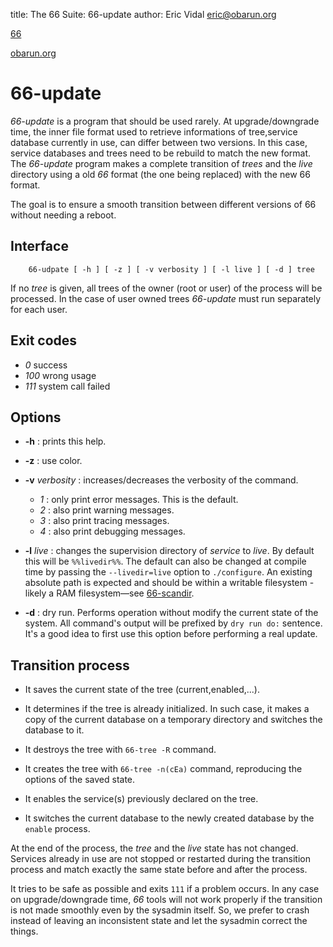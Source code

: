 title: The 66 Suite: 66-update
author: Eric Vidal <eric@obarun.org>

[66](index.html)

[obarun.org](https://web.obarun.org)

# 66-update

*66-update* is a program that should be used rarely. At upgrade/downgrade time, the inner file format used to retrieve informations of tree,service database currently in use, can differ between two versions. In this case, service databases and trees need to be rebuild to match the new format. The *66-update* program makes a complete transition of *trees* and the *live* directory using a old *66* format (the one being replaced) with the new 66 format.

The goal is to ensure a smooth transition between different versions of 66 without needing a reboot. 

## Interface

```
    66-udpate [ -h ] [ -z ] [ -v verbosity ] [ -l live ] [ -d ] tree
```

If no *tree* is given, all trees of the owner (root or user) of the process will be processed. In the case of user owned trees *66-update* must run separately for each user. 

## Exit codes

- *0* success
- *100* wrong usage
- *111* system call failed

## Options

- **-h** : prints this help.

- **-z** : use color.

- **-v** *verbosity* : increases/decreases the verbosity of the command.
    * *1* : only print error messages. This is the default.
    * *2* : also print warning messages.
    * *3* : also print tracing messages.
    * *4* : also print debugging messages.

- **-l** *live* : changes the supervision directory of *service* to *live*. By default this will be `%%livedir%%`. The default can also be changed at compile time by passing the `--livedir=live` option to `./configure`. An existing absolute path is expected and should be within a writable filesystem - likely a RAM filesystem—see [66-scandir](66-scandir.html).

- **-d** : dry run. Performs operation without modify the current state of the system. All command's output will be prefixed by `dry run do:` sentence. It's a good idea to first use this option before performing a real update. 

## Transition process

- It saves the current state of the tree (current,enabled,...).

- It determines if the tree is already initialized. In such case, it makes a copy of the current database on a temporary directory and switches the database to it.

- It destroys the tree with `66-tree -R` command.

- It creates the tree with `66-tree -n(cEa)` command, reproducing the options of the saved state.

- It enables the service(s) previously declared on the tree.

- It switches the current database to the newly created database by the `enable` process.

At the end of the process, the *tree* and the *live* state has not changed. Services already in use are not stopped or restarted during the transition process and match exactly the same state before and after the process.

It tries to be safe as possible and exits `111` if a problem occurs. In any case on upgrade/downgrade time, *66* tools will not work properly if the transition is not made smoothly even by the sysadmin itself. So, we prefer to crash instead of leaving an inconsistent state and let the sysadmin correct the things. 
